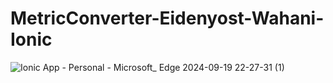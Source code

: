 # MetricConverter-Eidenyost-Wahani-Ionic

![Ionic App - Personal - Microsoft_ Edge 2024-09-19 22-27-31 (1)](https://github.com/user-attachments/assets/b1e79378-ead1-4162-af92-5b2d525ea1a1)
